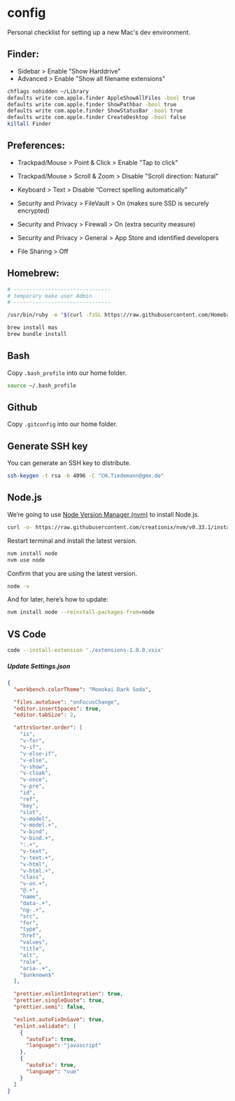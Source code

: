 # config
Personal checklist for setting up a new Mac's dev environment.


## Finder:
- Sidebar > Enable "Show Harddrive"
- Advanced > Enable "Show all filename extensions"

``` bash
chflags nohidden ~/Library
defaults write com.apple.finder AppleShowAllFiles -bool true
defaults write com.apple.finder ShowPathbar -bool true
defaults write com.apple.finder ShowStatusBar -bool true
defaults write com.apple.finder CreateDesktop -bool false
killall Finder
```

## Preferences:
- Trackpad/Mouse > Point & Click > Enable "Tap to click"
- Trackpad/Mouse > Scroll & Zoom > Disable "Scroll direction: Natural"

- Keyboard > Text > Disable “Correct spelling automatically”

- Security and Privacy > FileVault > On (makes sure SSD is securely encrypted)
- Security and Privacy > Firewall > On (extra security measure)
- Security and Privacy > General > App Store and identified developers
- File Sharing > Off

## Homebrew:
```bash
# -------------------------------
# temporary make user Admin
# -------------------------------

/usr/bin/ruby -e "$(curl -fsSL https://raw.githubusercontent.com/Homebrew/install/master/install)"

brew install mas
brew bundle install
```

## Bash
Copy `.bash_profile` into our home folder.

``` bash
source ~/.bash_profile
```

## Github
Copy `.gitconfig` into our home folder.

## Generate SSH key
You can generate an SSH key to distribute.

```bash
ssh-keygen -t rsa -b 4096 -C "CH.Tiedemann@gmx.de"
```

## Node.js
We’re going to use [Node Version Manager (nvm)](https://github.com/creationix/nvm) to install Node.js.

``` bash
curl -o- https://raw.githubusercontent.com/creationix/nvm/v0.33.1/install.sh | bash
```

Restart terminal and install the latest version.
``` bash
nvm install node
nvm use node
```

Confirm that you are using the latest version.
``` bash
node -v
```

And for later, here’s how to update:
``` bash
nvm install node --reinstall-packages-from=node
```

## VS Code

```bash
code --install-extension './extensions-1.0.0.vsix'
```

##### Update Settings.json

```json
{
  "workbench.colorTheme": "Monokai Dark Soda",

  "files.autoSave": "onFocusChange",
  "editor.insertSpaces": true,
  "editor.tabSize": 2,

  "attrsSorter.order": [
    "is",
    "v-for",
    "v-if",
    "v-else-if",
    "v-else",
    "v-show",
    "v-cloak",
    "v-once",
    "v-pre",
    "id",
    "ref",
    "key",
    "slot",
    "v-model",
    "v-model.+",
    "v-bind",
    "v-bind.+",
    ":.+",
    "v-text",
    "v-text.+",
    "v-html",
    "v-html.+",
    "class",
    "v-on.+",
    "@.+",
    "name",
    "data-.+",
    "ng-.+",
    "src",
    "for",
    "type",
    "href",
    "values",
    "title",
    "alt",
    "role",
    "aria-.+",
    "$unknown$"
  ],

  "prettier.eslintIntegration": true,
  "prettier.singleQuote": true,
  "prettier.semi": false,

  "eslint.autoFixOnSave": true,
  "eslint.validate": [
    {
      "autoFix": true,
      "language": "javascript"
    },
    {
      "autoFix": true,
      "language": "vue"
    }
  ]
}
```
